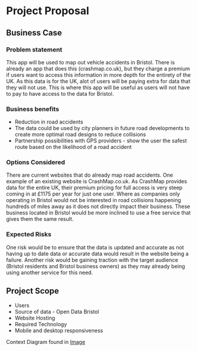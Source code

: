 # Project Proposal

## Business Case

### Problem statement
This app will be used to map out vehicle accidents in Bristol. There is already an app that does this (crashmap.co.uk),
but they charge a premium if users want to access this information in more depth for the entirety of the UK. As this data is for the UK, alot of users
will be paying extra for data that they will not use. This is where this app will be useful as users will not have to pay to have access to the data for Bristol.

### Business benefits
- Reduction in road accidents
- The data could be used by city planners in future road developments to create more optimal road designs to reduce collisions
- Partnership possibilities with GPS providers - show the user the safest route based on the likelihood of a road accident

### Options Considered
There are current websites that do already map road accidents. One example of an existing website is CrashMap.co.uk.
As CrashMap provides data for the entire UK, their premium pricing for full access is very steep coming in at £1175 
per year for just one user. Where as companies only operating in Bristol would not be interested in road collisions 
happening hundreds of miles away as it does not directly impact their business. These business located in Bristol
would be more inclined to use a free service that gives them the same result.

### Expected Risks
One risk would be to ensure that the data is updated and accurate as not having up to date data or accurate
data would result in the website being a failure. Another risk would be gaining traction with the target 
audience (Bristol residents and Bristol business owners) as they may already being using another service for this need.

## Project Scope
- Users
- Source of data - Open Data Bristol
- Website Hosting
- Required Technology
- Mobile and desktop responsiveness

Context Diagram found in [Image](images/context.png)
